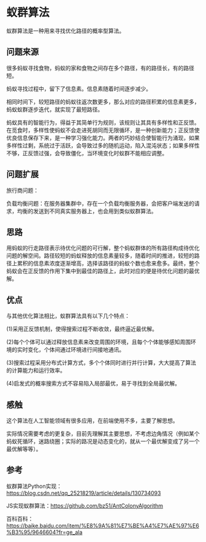 # 蚁群算法

蚁群算法是一种用来寻找优化路径的概率型算法。

## 问题来源

很多蚂蚁寻找食物，蚂蚁的家和食物之间存在多个路径，有的路径长，有的路径短。

蚂蚁寻找过程中，留下了信息素。信息素随着时间逐步减少。

相同时间下，较短路径的蚂蚁往返次数更多，那么对应的路径积累的信息素更多，蚂蚁蚁群逐步迭代，就实现了最短路径。

蚂蚁具有的智能行为，得益于其简单行为规则，该规则让其具有多样性和正反馈。在觅食时，多样性使蚂蚁不会走进死胡同而无限循环，是一种创新能力；正反馈使优良信息保存下来，是一种学习强化能力。两者的巧妙结合使智能行为涌现，如果多样性过剩，系统过于活跃，会导致过多的随机运动，陷入混沌状态；如果多样性不够，正反馈过强，会导致僵化，当环境变化时蚁群不能相应调整。

## 问题扩展

旅行商问题：

负载均衡问题：在服务器集群中，存在一个负载均衡服务器，会把客户端发送的请求，均衡的发送到不同真实服务器上，也会用到类似蚁群算法。

## 思路

用蚂蚁的行走路径表示待优化问题的可行解，整个蚂蚁群体的所有路径构成待优化问题的解空间。路径较短的蚂蚁释放的信息素量较多，随着时间的推进，较短的路径上累积的信息素浓度逐渐增高，选择该路径的蚂蚁个数也愈来愈多。最终，整个蚂蚁会在正反馈的作用下集中到最佳的路径上，此时对应的便是待优化问题的最优解。

## 优点

与其他优化算法相比，蚁群算法具有以下几个特点：

(1)采用正反馈机制，使得搜索过程不断收敛，最终逼近最优解。

(2)每个个体可以通过释放信息素来改变周围的环境，且每个个体能够感知周围环境的实时变化，个体间通过环境进行间接地通讯。

(3)搜索过程采用分布式计算方式，多个个体同时进行并行计算，大大提高了算法的计算能力和运行效率。

(4)启发式的概率搜索方式不容易陷入局部最优，易于寻找到全局最优解。

## 感触

这个算法在人工智能领域有很多应用，在前端使用不多，主要了解思想。

实际情况需要考虑的更复杂，目前先理解其主要思想，不考虑边角情况（例如某个蚂蚁死循环，迷路绕圈；实际的路况是动态变化的，就从一个最优解变成了另一个最优解等等）。

## 参考

蚁群算法Python实现：https://blog.csdn.net/qq_25218219/article/details/130734093

JS实现蚁群算法：https://github.com/bz51/AntColonyAlgorithm

百科百科：https://baike.baidu.com/item/%E8%9A%81%E7%BE%A4%E7%AE%97%E6%B3%95/9646604?fr=ge_ala

